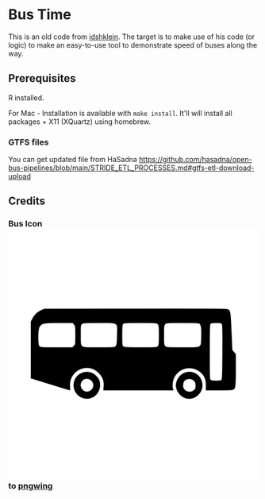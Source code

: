 # Bus Time

This is an old code from [idshklein][oldcode]. The target is to make use of his code (or logic) to make an easy-to-use tool to demonstrate speed of buses along the way.

## Prerequisites

R installed.

For Mac - Installation is available with `make install`. It'll will install all packages + X11 (XQuartz) using homebrew.

### GTFS files

You can get updated file from HaSadna <https://github.com/hasadna/open-bus-pipelines/blob/main/STRIDE_ETL_PROCESSES.md#gtfs-etl-download-upload>
## Credits

### Bus Icon ![bus.png](./bus.png) to [pngwing][pngwing]

[pngwing]: https://www.pngwing.com/en/free-png-zbeti
[oldcode]: https://gist.github.com/idshklein/544355a65a0398a2bb933e481799be81